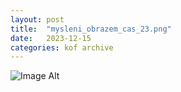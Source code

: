 ```yaml
---
layout:	post
title:	"mysleni_obrazem_cas_23.png"
date:	2023-12-15
categories:	kof archive
---
```


![Image Alt](https://k0f.github.io/assets/mysleni_obrazem_cas_23.png)